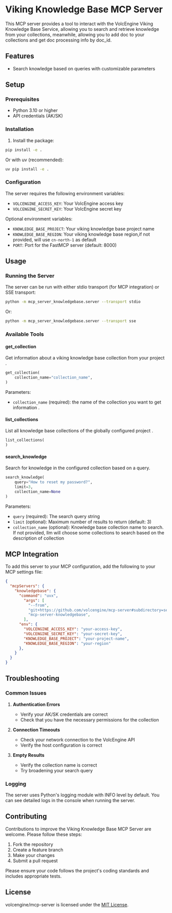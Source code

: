 # Viking Knowledge Base MCP Server

This MCP server provides a tool to interact with the VolcEngine Viking Knowledge Base Service, allowing you to search and retrieve knowledge from your collections, meanwhile,
allowing you to add doc to your collections and get doc processing info by doc_id.

## Features

- Search knowledge based on queries with customizable parameters

## Setup

### Prerequisites

- Python 3.10 or higher
- API credentials (AK/SK)

### Installation

1. Install the package:

```bash
pip install -e .
```

Or with uv (recommended):

```bash
uv pip install -e .
```

### Configuration

The server requires the following environment variables:

- `VOLCENGINE_ACCESS_KEY`: Your VolcEngine access key
- `VOLCENGINE_SECRET_KEY`: Your VolcEngine secret key

Optional environment variables:
- `KNOWLEDGE_BASE_PROJECT`: Your viking knowledge base project name
- `KNOWLEDGE_BASE_REGION`: Your viking knowledge base region,if not provided, will use `cn-north-1` as default
- `PORT`: Port for the FastMCP server (default: 8000)

## Usage

### Running the Server

The server can be run with either stdio transport (for MCP integration) or SSE transport:

```bash
python -m mcp_server_knowledgebase.server --transport stdio
```

Or:

```bash
python -m mcp_server_knowledgebase.server --transport sse
```

### Available Tools

#### get_collection

Get information about a viking knowledge base collection from your project .

```python
get_collection(
    collection_name="collection_name",
)
```

Parameters:
- `collection_name` (required): the name of the collection you want to get information .


#### list_collections

List all knowledge base collections of the globally configured project .

```python
list_collections(
)
```


#### search_knowledge

Search for knowledge in the configured collection based on a query.

```python
search_knowledge(
    query="How to reset my password?",
    limit=3,
    collection_name=None
)
```

Parameters:
- `query` (required): The search query string
- `limit` (optional): Maximum number of results to return (default: 3)
- `collection_name` (optional): Knowledge base collection name to search. If not provided, llm will choose some collections to search based on the description of collection

## MCP Integration

To add this server to your MCP configuration, add the following to your MCP settings file:

```json
{
  "mcpServers": {
    "knowledgebase": {
      "command": "uvx",
        "args": [
          "--from",
          "git+https://github.com/volcengine/mcp-server#subdirectory=server/mcp_server_knowledgebase",
          "mcp-server-knowledgebase",
        ],
      "env": {
        "VOLCENGINE_ACCESS_KEY": "your-access-key",
        "VOLCENGINE_SECRET_KEY": "your-secret-key", 
        "KNOWLEDGE_BASE_PROJECT": "your-project-name",
        "KNOWLEDGE_BASE_REGION": "your-region"
      },
    }
  }
}
```

## Troubleshooting

### Common Issues

1. **Authentication Errors**
   - Verify your AK/SK credentials are correct
   - Check that you have the necessary permissions for the collection

2. **Connection Timeouts**
   - Check your network connection to the VolcEngine API
   - Verify the host configuration is correct

3. **Empty Results**
   - Verify the collection name is correct
   - Try broadening your search query

### Logging

The server uses Python's logging module with INFO level by default. You can see detailed logs in the console when running the server.

## Contributing

Contributions to improve the Viking Knowledge Base MCP Server are welcome. Please follow these steps:

1. Fork the repository
2. Create a feature branch
3. Make your changes
4. Submit a pull request

Please ensure your code follows the project's coding standards and includes appropriate tests.

## License

volcengine/mcp-server is licensed under the [MIT License](https://github.com/volcengine/mcp-server/blob/main/LICENSE).
